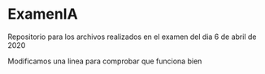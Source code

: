 # ExamenIA
 Repositorio para los archivos realizados en el examen del dia 6 de abril de 2020

Modificamos una linea para comprobar que funciona bien